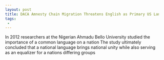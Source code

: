 ```yaml
---
layout: post
title: DACA Amnesty Chain Migration Threatens English as Primary US Language
tags:
 -
---
```

In 2012 researchers at the Nigerian Ahmadu Bello University studied the importance of a common language on a nation The study ultimately concluded that a national language brings national unity while also serving as an equalizer for a nations differing groups
